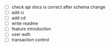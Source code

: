 - [ ] check api docs is correct after schema change
- [ ] add ci
- [ ] add cd
- [ ] write readme
- [ ] feature introduction
- [ ] user auth
- [ ] transaction control